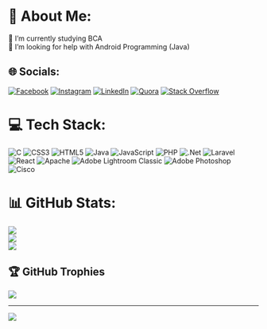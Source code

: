 # 💫 About Me:
🌱 I’m currently studying BCA<br>🤝 I’m looking for help with Android Programming (Java)


## 🌐 Socials:
[![Facebook](https://img.shields.io/badge/Facebook-%231877F2.svg?logo=Facebook&logoColor=white)](https://facebook.com/r.sresta07) [![Instagram](https://img.shields.io/badge/Instagram-%23E4405F.svg?logo=Instagram&logoColor=white)](https://instagram.com/r.sresta07) [![LinkedIn](https://img.shields.io/badge/LinkedIn-%230077B5.svg?logo=linkedin&logoColor=white)](https://linkedin.com/in/rameshwor-shrestha-77470a231) [![Quora](https://img.shields.io/badge/Quora-%23B92B27.svg?logo=Quora&logoColor=white)](https://quora.com/profile/Rameshwor-Shrestha-2) [![Stack Overflow](https://img.shields.io/badge/-Stackoverflow-FE7A16?logo=stack-overflow&logoColor=white)](https://stackoverflow.com/users/23597729) 

# 💻 Tech Stack:
![C](https://img.shields.io/badge/c-%2300599C.svg?style=for-the-badge&logo=c&logoColor=white) ![CSS3](https://img.shields.io/badge/css3-%231572B6.svg?style=for-the-badge&logo=css3&logoColor=white) ![HTML5](https://img.shields.io/badge/html5-%23E34F26.svg?style=for-the-badge&logo=html5&logoColor=white) ![Java](https://img.shields.io/badge/java-%23ED8B00.svg?style=for-the-badge&logo=openjdk&logoColor=white) ![JavaScript](https://img.shields.io/badge/javascript-%23323330.svg?style=for-the-badge&logo=javascript&logoColor=%23F7DF1E) ![PHP](https://img.shields.io/badge/php-%23777BB4.svg?style=for-the-badge&logo=php&logoColor=white) ![.Net](https://img.shields.io/badge/.NET-5C2D91?style=for-the-badge&logo=.net&logoColor=white) ![Laravel](https://img.shields.io/badge/laravel-%23FF2D20.svg?style=for-the-badge&logo=laravel&logoColor=white) ![React](https://img.shields.io/badge/react-%2320232a.svg?style=for-the-badge&logo=react&logoColor=%2361DAFB) ![Apache](https://img.shields.io/badge/apache-%23D42029.svg?style=for-the-badge&logo=apache&logoColor=white) ![Adobe Lightroom Classic](https://img.shields.io/badge/Adobe%20Lightroom%20Classic-31A8FF.svg?style=for-the-badge&logo=Adobe%20Lightroom%20Classic&logoColor=white) ![Adobe Photoshop](https://img.shields.io/badge/adobe%20photoshop-%2331A8FF.svg?style=for-the-badge&logo=adobe%20photoshop&logoColor=white) ![Cisco](https://img.shields.io/badge/cisco-%23049fd9.svg?style=for-the-badge&logo=cisco&logoColor=black)
# 📊 GitHub Stats:
![](https://github-readme-stats.vercel.app/api?username=rsresta07&theme=dracula&hide_border=false&include_all_commits=false&count_private=false)<br/>
![](https://github-readme-streak-stats.herokuapp.com/?user=rsresta07&theme=dracula&hide_border=false)<br/>
![](https://github-readme-stats.vercel.app/api/top-langs/?username=rsresta07&theme=dracula&hide_border=false&include_all_commits=false&count_private=false&layout=compact)

## 🏆 GitHub Trophies
![](https://github-profile-trophy.vercel.app/?username=rsresta07&theme=dracula&no-frame=false&no-bg=false&margin-w=4)

---
[![](https://visitcount.itsvg.in/api?id=rsresta07&icon=3&color=5)](https://visitcount.itsvg.in)

<!-- Proudly created with GPRM ( https://gprm.itsvg.in ) -->

